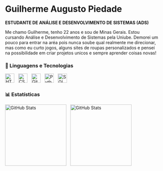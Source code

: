 # Guilherme Augusto Piedade

**ESTUDANTE DE ANÁLISE E DESENVOLVIMENTO DE SISTEMAS (ADS)**

Me chamo Guilherme, tenho 22 anos e sou de Minas Gerais. Estou cursando Análise e Desenvolvimento de Sistemas  pela Uniube. Demorei um pouco para entrar na aréa pois nunca soube qual realmente me direcionar, mas como eu curto jogos, alguns sites de roupas personalizados e pensei na possibilidade em criar projetos unicos e sempre aprender coisas novas!


### 🤖 Linguagens e Tecnologias

<img 
    align="left" 
    alt="HTML"
    title="HTML" 
    width="30px" 
    style="padding-right: 10px;" 
    src="https://cdn.jsdelivr.net/gh/devicons/devicon@latest/icons/html5/html5-original.svg" 
/>
<img 
    align="left" 
    alt="CSS" 
    title="CSS"
    width="30px" 
    style="padding-right: 10px;" 
    src="https://cdn.jsdelivr.net/gh/devicons/devicon@latest/icons/css3/css3-original.svg" 
/>
<img
    align="left" 
    alt="Git" 
    title="Git"
    width="30px" 
    style="padding-right: 10px;" 
    src="https://cdn.jsdelivr.net/gh/devicons/devicon@latest/icons/git/git-original.svg" 
/>
<img 
    align="left" 
    alt="Python" 
    title="Python"
    width="30px" 
    style="padding-right: 10px;" 
    src="https://cdn.jsdelivr.net/gh/devicons/devicon@latest/icons/python/python-original.svg" 
/>
<img
    align="Left"
    alt="SQL"
    title="SQL"
    width="30px"
    style="padding-right: 10px;"
    src="https://cdn.jsdelivr.net/gh/devicons/devicon@latest/icons/azuresqldatabase/azuresqldatabase-original.svg"
/>
<br/>
<br/>

### 📊 Estatísticas

<p>
  <img 
    align="left" 
    alt="GitHub Stats" 
    height="200" 
    style="padding-right: 10px;" 
    src="https://github-readme-stats.vercel.app/api?username=Gpiedade-dev&show_icons=true&theme=moltack&include_all_commits=true&locale=pt-br" 
  />

<img 
align="left" 
      alt="GitHub Stats" 
      height="200" 
      src="https://github-readme-stats.vercel.app/api/top-langs/?username=Gpiedade-dev&theme=moltack&layout=compact&custom_title=Tecnologias&langs_count=5" 
  />

</p>
